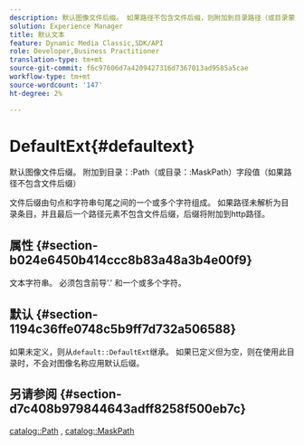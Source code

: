 ```yaml
---
description: 默认图像文件后缀。 如果路径不包含文件后缀，则附加到目录路径（或目录蒙版路径）字段值
solution: Experience Manager
title: 默认文本
feature: Dynamic Media Classic,SDK/API
role: Developer,Business Practitioner
translation-type: tm+mt
source-git-commit: f6c97606d7a4209427316d7367013ad9585a5cae
workflow-type: tm+mt
source-wordcount: '147'
ht-degree: 2%

---
```



# DefaultExt{#defaultext}

默认图像文件后缀。 附加到目录：:Path（或目录：:MaskPath）字段值（如果路径不包含文件后缀）

文件后缀由句点和字符串句尾之间的一个或多个字符组成。 如果路径未解析为目录条目，并且最后一个路径元素不包含文件后缀，后缀将附加到http路径。

## 属性 {#section-b024e6450b414ccc8b83a48a3b4e00f9}

文本字符串。 必须包含前导&#39;.&#39; 和一个或多个字符。

## 默认 {#section-1194c36ffe0748c5b9ff7d732a506588}

如果未定义，则从`default::DefaultExt`继承。 如果已定义但为空，则在使用此目录时，不会对图像名称应用默认后缀。

## 另请参阅 {#section-d7c408b979844643adff8258f500eb7c}

[catalog::Path](/help/aem-is-ir-api/is-api/image-catalog/image-serving-api-ref/c-image-catalog-reference/c-image-svg-data-reference/c-image-data-reference/r-path-cat.md) ,  [catalog::MaskPath](/help/aem-is-ir-api/is-api/image-catalog/image-serving-api-ref/c-image-catalog-reference/c-image-svg-data-reference/c-image-data-reference/r-maskpath-cat.md)
